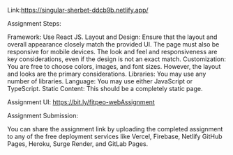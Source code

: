 Link:https://singular-sherbet-ddcb9b.netlify.app/


Assignment Steps:

Framework: Use React JS.
Layout and Design: Ensure that the layout and overall appearance closely match the provided UI. The page must also be responsive for mobile devices. The look and feel and responsiveness are key considerations, even if the design is not an exact match.
Customization: You are free to choose colors, images, and font sizes. However, the layout and looks are the primary considerations.
Libraries: You may use any number of libraries.
Language: You may use either JavaScript or TypeScript.
Static Content: This should be a completely static page.

Assignment UI: https://bit.ly/fitpeo-webAssignment

Assignment Submission: 

You can share the assignment link by uploading the completed assignment to any of the free deployment services like Vercel, Firebase, Netlify GitHub Pages, Heroku, Surge Render, and GitLab Pages.
